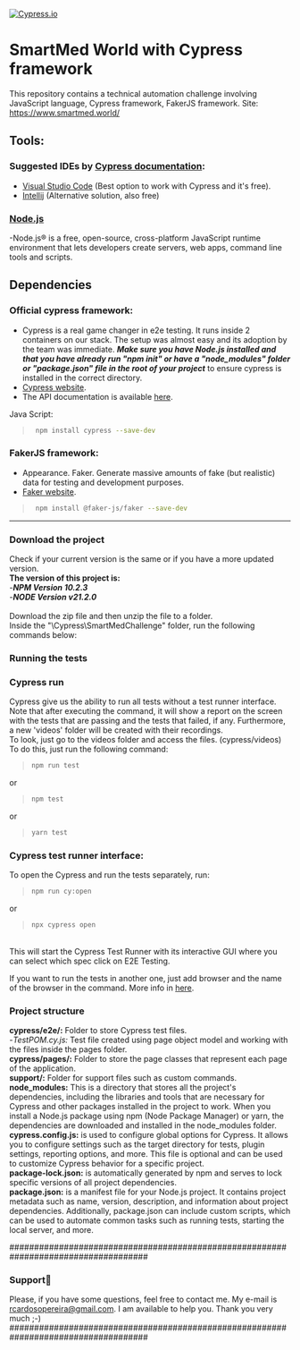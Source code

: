 [![Cypress.io](https://img.shields.io/badge/tested%20with-Cypress-04C38E.svg)](https://www.cypress.io/)

# SmartMed World with Cypress framework
This repository contains a technical automation challenge involving JavaScript language, Cypress framework, FakerJS framework.
Site: https://www.smartmed.world/

## Tools:
### Suggested IDEs by [Cypress documentation](https://docs.cypress.io/guides/tooling/IDE-integration.html#Extensions-amp-Plugins):

- [Visual Studio Code](https://code.visualstudio.com/) (Best option to work with Cypress and it's free). 
- [Intellij](https://www.jetbrains.com/idea/?var=1) (Alternative solution, also free)

### [Node.js](https://nodejs.org/en/)
-Node.js® is a free, open-source, cross-platform JavaScript runtime environment that lets developers create servers, web apps, command line tools and scripts.

## Dependencies
### Official cypress framework:
- Cypress is a real game changer in e2e testing. It runs inside 2 containers on our stack. The setup was almost easy and its adoption by the team was immediate. *__Make sure you have Node.js installed and that you have already run "npm init" or have a "node_modules" folder or "package.json" file in the root of your project__* to ensure cypress is installed in the correct directory.
- [Cypress website](https://www.cypress.io/).
- The API documentation is available [here](https://docs.cypress.io/api/api/table-of-contents.html).

Java Script:
> ```bash
>  npm install cypress --save-dev
> ```


### FakerJS framework:
- Appearance. Faker. Generate massive amounts of fake (but realistic) data for testing and development purposes.
- [Faker website](https://fakerjs.dev/guide/).
> ```bash
>  npm install @faker-js/faker --save-dev
> ```
---

### Download the project
Check if your current version is the same or if you have a more updated version.<br> 
__The version of this project is:__<br>
-__*NPM Version 10.2.3*__<br>
-__*NODE Version v21.2.0*__<br>
<br>
Download the zip file and then unzip the file to a folder.<br>
Inside the "\Cypress\SmartMedChallenge" folder, run the following commands below:

### Running the tests
### Cypress run
Cypress give us the ability to run all tests without a test runner interface. Note that after executing the command, it will show a report on the screen with the tests that are passing and the tests that failed, if any. Furthermore, a new 'videos' folder will be created with their recordings.<br> 
To look, just go to the videos folder and access the files. (cypress/videos)<br>
To do this, just run the following command:<br>
> ```bash
> npm run test
> ```
or
> ```bash
> npm test
> ```
or
> ```bash
> yarn test
> ```

### Cypress test runner interface:
To open the Cypress and run the tests separately, run:
> ```bash
> npm run cy:open 
> ```
or
> ```bash
> npx cypress open
> ```

<br>
This will start the Cypress Test Runner with its interactive GUI where you can select which spec click on E2E Testing.

If you want to run the tests in another one, just add browser and the name of the browser in the command. More info in [here](https://docs.cypress.io/guides/guides/launching-browsers#Browsers).

### Project structure

__cypress/e2e/:__ Folder to store Cypress test files.<br>
-*TestPOM.cy.js:* Test file created using page object model and working with the files inside the pages folder.<br>
__cypress/pages/:__ Folder to store the page classes that represent each page of the application.<br>
__support/:__ Folder for support files such as custom commands.<br>
__node_modules:__ This is a directory that stores all the project's dependencies, including the libraries and tools that are necessary for Cypress and other packages installed in the project to work. When you install a Node.js package using npm (Node Package Manager) or yarn, the dependencies are downloaded and installed in the node_modules folder.<br>
__cypress.config.js:__ is used to configure global options for Cypress. It allows you to configure settings such as the target directory for tests, plugin settings, reporting options, and more. This file is optional and can be used to customize Cypress behavior for a specific project.<br>
__package-lock.json:__ is automatically generated by npm and serves to lock specific versions of all project dependencies.<br>
__package.json:__ is a manifest file for your Node.js project. It contains project metadata such as name, version, description, and information about project dependencies. Additionally, package.json can include custom scripts, which can be used to automate common tasks such as running tests, starting the local server, and more.<br>

####################################################################################
### Support🚀
Please, if you have some questions, feel free to contact me. My e-mail is rcardosopereira@gmail.com.
I am available to help you.
Thank you very much ;-)
####################################################################################

